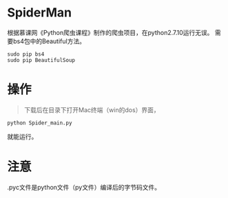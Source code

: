 # SpiderMan
根据慕课网《Python爬虫课程》制作的爬虫项目，在python2.7.10运行无误。
需要bs4包中的Beautiful方法。
```
sudo pip bs4
sudo pip BeautifulSoup
```
# 操作
>下载后在目录下打开Mac终端（win的dos）界面，
```
python Spider_main.py
```
就能运行。

# 注意
.pyc文件是python文件（py文件）编译后的字节码文件。
